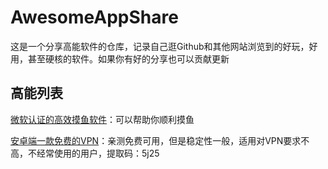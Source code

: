 # AwesomeAppShare
这是一个分享高能软件的仓库，记录自己逛Github和其他网站浏览到的好玩，好用，甚至硬核的软件。如果你有好的分享也可以贡献更新
## 高能列表
[微软认证的高效摸鱼软件](https://mp.weixin.qq.com/s/ShwGnza1n4CMU9WXi5UwXA)：可以帮助你顺利摸鱼

[安卓端一款免费的VPN](https://pan.baidu.com/s/11lf2l_-XbmYnH2vzSrldFQ)：亲测免费可用，但是稳定性一般，适用对VPN要求不高，不经常使用的用户，提取码：5j25
